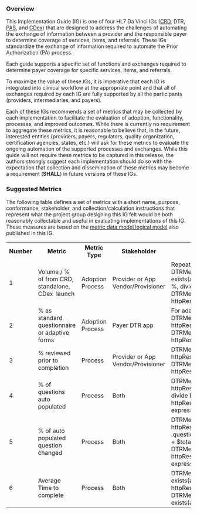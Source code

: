 <link rel="stylesheet" type="text/css" href="formatting.css" />

### Overview
This Implementation Guide (IG) is one of four HL7 Da Vinci IGs ([CRD](https://build.fhir.org/ig/HL7/davinci-crd/), DTR, [PAS](http://build.fhir.org/ig/HL7/davinci-pas/), and [CDex](http://build.fhir.org/ig/HL7/davinci-ecdx/)) that are designed to address the challenges of automating the exchange of information between a provider and the responsible payer to determine coverage of services, items, and referrals. These IGs standardize the exchange of information required to automate the Prior Authorization (PA) process. 

Each guide supports a specific set of functions and exchanges required to determine payer coverage for specific services, items, and referrals.

To maximize the value of these IGs, it is imperative that each IG is integrated into clinical workflow at the appropriate point and that all of exchanges required by each IG are fully supported by all the participants (providers, intermediaries, and payers). 

Each of these IGs recommends a set of metrics that may be collected by each implementation to facilitate the evaluation of adoption, functionality, processes, and improved outcomes. While there is currently no requirement to aggregate these metrics, it is reasonable to believe that, in the future, interested entities (providers, payers, regulators, quality organization, certification agencies, states, etc.) will ask for these metrics to evaluate the ongoing automation of the supported processes and exchanges. While this guide will not require these metrics to be captured in this release, the authors strongly suggest each implementation should do so with the expectation that collection and dissemination of these metrics may become a requirement (**SHALL**) in future versions of these IGs.

### Suggested Metrics
The following table defines a set of metrics with a short name, purpose, conformance, stakeholder, and collection/calculation instructions that represent what the project group designing this IG felt would be both reasonably collectable and useful in evaluating implementations of this IG. These measures are based on the [metric data model logical model](StructureDefinition-DTRMetricData.html) also published in this IG. 

<table style="vertical-align: middle;">
  <tr>
    <th>Number</th>
    <th style="width: 140px; vertical-align: middle;">Metric</th>
    <th style="width: 125px; vertical-align: middle;">Metric Type</th>
    <th style="width: 140px; vertical-align: middle;">Stakeholder</th>  
    <th style="vertical-align: middle;">Calculation Example</th>  
  </tr>
  <tr>
    <td style="vertical-align: middle;">1</td>
    <td style="vertical-align: middle;">Volume / % of from CRD, standalone, CDex  launch</td>
    <td style="vertical-align: middle;">Adoption Process</td>
    <td style="vertical-align: middle;">Provider or App Vendor/Provisioner</td>   
    <td style="vertical-align: middle;">Repeat for each launch mode as %mode:
For volume: 
DTRMetricData.where(launchMode = %mode and exists(action.where(actionDetail=’launch’ and httpResponse=200))).count() 
For %, divide volume above by: DTRMetricData.where(exists(action.where(actionDetail=’launch’ and httpResponse=200))).count()
express as percentage
    </td>   
  </tr>
  <tr>
    <td style="vertical-align: middle;">2</td>
    <td style="vertical-align: middle;">% as standard questionnaire or adaptive forms</td>
    <td style="vertical-align: middle;">Adoption Process</td>
    <td style="vertical-align: middle;">Payer DTR app</td>   
    <td style="vertical-align: middle;">For adaptive forms: DTRMetricData.where(exists(action.where(actionDetail=’launch’ and httpResponse=200)))
.questionnaire.where(adaptive).count()
divide by
DTRMetricData.where(exists(action.where(actionDetail=’launch’ and httpResponse=200)))
.questionnaire.count()
express as percentage
    </td>   
  </tr>
  <tr>
    <td style="vertical-align: middle;">3</td>
    <td style="vertical-align: middle;">% reviewed prior to completion</td>
    <td style="vertical-align: middle;">Process</td>
    <td style="vertical-align: middle;">Provider or App Vendor/Provisioner</td>   
    <td style="vertical-align: middle;">DTRMetricData.where(exists(action.where(actionDetail=’launch’ and httpResponse=200)))
.questionnaire.where(reviewPrior).count()
divide by
DTRMetricData.where(exists(action.where(actionDetail=’launch’ and httpResponse=200)))
.questionnaire.count()
express as percentage
    </td>   
  </tr>
  <tr>
    <td style="vertical-align: middle;">4</td>
    <td style="vertical-align: middle;">% of questions auto populated</td>
    <td style="vertical-align: middle;">Process</td>
    <td style="vertical-align: middle;">Both</td>   
    <td style="vertical-align: middle;">DTRMetricData.where(exists(action.where(actionDetail=’launch’ and httpResponse=200)))
.questionnaire.autoPopulated.aggregate($this + $total, 0)
divide by
DTRMetricData.where(exists(action.where(actionDetail=’launch’ and httpResponse=200)))
.questionnaire.enabled.aggregate($this + $total, 0)
express as percentage
    </td>   
  </tr>
  <tr>
    <td style="vertical-align: middle;">5</td>
    <td style="vertical-align: middle;">% of auto populated question changed</td>
    <td style="vertical-align: middle;">Process</td>
    <td style="vertical-align: middle;">Both</td>   
    <td style="vertical-align: middle;">DTRMetricData.where(exists(action.where(actionDetail=’launch’ and httpResponse=200)))
.questionnaire.roleInteraction.where(roleAction=’overrid’).count.aggregate($this + $total,0)
divide by 
DTRMetricData.where(exists(action.where(actionDetail=’launch’ and httpResponse=200)))
.questionnaire.autoPopulated.aggregate($this + $total,0)
express as percentage
    </td>   
  </tr>
  <tr>
    <td style="vertical-align: middle;">6</td>
    <td style="vertical-align: middle;">Average Time to complete</td>
    <td style="vertical-align: middle;">Process</td>
    <td style="vertical-align: middle;">Both</td>   
    <td style="vertical-align: middle;">DTRMetricData.where(launchMode = %mode and exists(action.where(actionDetail=’launch’ and httpResponse=200))).elapsedTime.aggregate($this + $total, 0) 
divide by
DTRMetricData.where(launchMode = %mode and exists(action.where(actionDetail=’launch’ and httpResponse=200))).count()
    </td>   
  </tr>
</table>
  
<br>